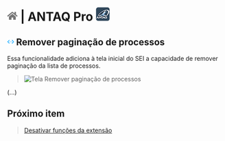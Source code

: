 # [![Home](../img/home.png)](../) |  ANTAQ Pro ![Icone](../img/icon-32.png)

## ![ANTAQ Pro Remover paginação de processos](../img/icon-removerpaginacao.png) Remover paginação de processos

Essa funcionalidade adiciona à tela inicial do SEI a capacidade de remover paginação da lista de processos.

> ![Tela Remover paginação de processos](../img/tela-removerpaginacao.gif)  

(...)

## Próximo item

> [Desativar funções da extensão](../pages/DESATIVARFUNCOES.md)
